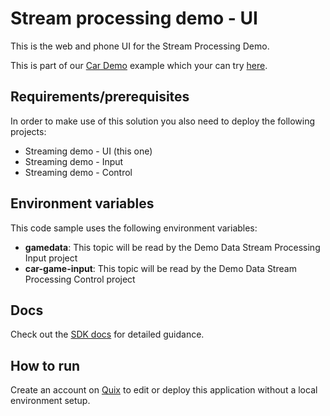 # Stream processing demo - UI

This is the web and phone UI for the Stream Processing Demo.

This is part of our [Car Demo](https://www.quix.io/data-stream-processing-example/) example which your can try [here](https://streamingdemoui-quix-cardemo.deployments.quix.ai/).

## Requirements/prerequisites

In order to make use of this solution you also need to deploy the following projects:
 - Streaming demo - UI (this one)
 - Streaming demo - Input
 - Streaming demo - Control

## Environment variables

This code sample uses the following environment variables:

- **gamedata**: This topic will be read by the Demo Data Stream Processing Input project
- **car-game-input**: This topic will be read by the Demo Data Stream Processing Control project

## Docs

Check out the [SDK docs](https://docs.quix.io/platform/tutorials/data-stream-processing/data-stream-processing/) for detailed guidance.

## How to run
Create an account on [Quix](https://portal.platform.quix.ai/self-sign-up?xlink=github) to edit or deploy this application without a local environment setup.
